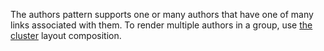 The authors pattern supports one or many authors that have one of many links associated with them. To render multiple authors in a group, use [the cluster](https://web.dev/design-system/css-compositions/#cluster) layout composition.

